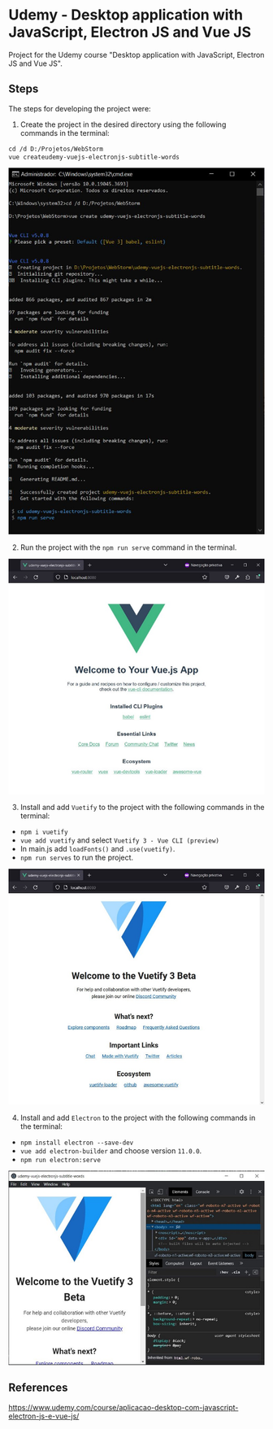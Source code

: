 # Udemy - Desktop application with JavaScript, Electron JS and Vue JS

Project for the Udemy course "Desktop application with JavaScript, Electron JS and Vue JS".


## Steps

The steps for developing the project were:

1. Create the project in the desired directory using the following commands in the terminal:
```
cd /d D:/Projetos/WebStorm
vue createudemy-vuejs-electronjs-subtitle-words
```
![Image-01-cmd-VueCreate](/printscreens/Image-01-cmd-VueCreate.jpg)

2. Run the project with the `npm run serve` command in the terminal.

![Image-02-NpmRunServe-localhost](/printscreens/Image-02-NpmRunServe-localhost.jpg)

3. Install and add `Vuetify` to the project with the following commands in the terminal:
- `npm i vuetify`
- `vue add vuetify` and select `Vuetify 3 - Vue CLI (preview)`
- In main.js add `loadFonts()` and `.use(vuetify)`.
- `npm run serves` to run the project.

![Image-03-Vuetify-NpmRunServer-localhost](/printscreens/Image-03-Vuetify-NpmRunServer-localhost.jpg)

4. Install and add `Electron` to the project with the following commands in the terminal:
- `npm install electron --save-dev`
- `vue add electron-builder` and choose version `11.0.0`.
- `npm run electron:serve`

![Image-04-Electron-NpmRunElectronServe](/printscreens/Image-04-Electron-NpmRunElectronServe.jpg)


## References
https://www.udemy.com/course/aplicacao-desktop-com-javascript-electron-js-e-vue-js/